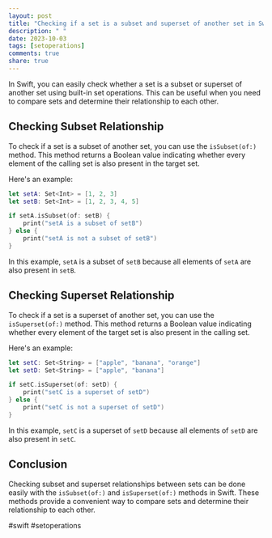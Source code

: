 ```yaml
---
layout: post
title: "Checking if a set is a subset and superset of another set in Swift"
description: " "
date: 2023-10-03
tags: [setoperations]
comments: true
share: true
---
```


In Swift, you can easily check whether a set is a subset or superset of another set using built-in set operations. This can be useful when you need to compare sets and determine their relationship to each other.

## Checking Subset Relationship

To check if a set is a subset of another set, you can use the `isSubset(of:)` method. This method returns a Boolean value indicating whether every element of the calling set is also present in the target set.

Here's an example:

```swift
let setA: Set<Int> = [1, 2, 3]
let setB: Set<Int> = [1, 2, 3, 4, 5]

if setA.isSubset(of: setB) {
    print("setA is a subset of setB")
} else {
    print("setA is not a subset of setB")
}
```

In this example, `setA` is a subset of `setB` because all elements of `setA` are also present in `setB`.

## Checking Superset Relationship

To check if a set is a superset of another set, you can use the `isSuperset(of:)` method. This method returns a Boolean value indicating whether every element of the target set is also present in the calling set.

Here's an example:

```swift
let setC: Set<String> = ["apple", "banana", "orange"]
let setD: Set<String> = ["apple", "banana"]

if setC.isSuperset(of: setD) {
    print("setC is a superset of setD")
} else {
    print("setC is not a superset of setD")
}
```

In this example, `setC` is a superset of `setD` because all elements of `setD` are also present in `setC`.

## Conclusion

Checking subset and superset relationships between sets can be done easily with the `isSubset(of:)` and `isSuperset(of:)` methods in Swift. These methods provide a convenient way to compare sets and determine their relationship to each other.

#swift #setoperations